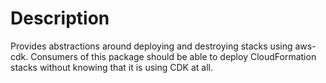 # Description

Provides abstractions around deploying and destroying stacks using aws-cdk. Consumers of this package should be able to deploy CloudFormation stacks without knowing that it is using CDK at all.
